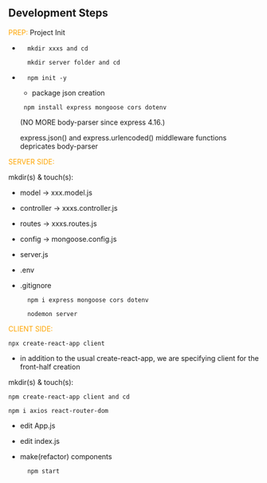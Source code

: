 ## Development Steps
<span style="color: orange;">PREP:</span>
Project Init
-       mkdir xxxs and cd

        mkdir server folder and cd

-       npm init -y 
    -   package json creation

       npm install express mongoose cors dotenv 
    (NO MORE body-parser since express 4.16.)
    
    express.json() and express.urlencoded() middleware functions depricates body-parser




<span style="color: orange;">SERVER SIDE:</span>

mkdir(s) & touch(s):

- model 		-> xxx.model.js

- controller 	-> xxxs.controller.js

- routes 		-> xxxs.routes.js

- config 		-> mongoose.config.js

- server.js

- .env

- .gitignore

        npm i express mongoose cors dotenv

        nodemon server

<span style="color: orange;">CLIENT SIDE:</span>

    npx create-react-app client

- in addition to the usual create-react-app, we are specifying client for the front-half creation

mkdir(s) & touch(s):

    npm create-react-app client and cd

    npm i axios react-router-dom

- edit App.js

- edit index.js

- make(refactor) components

        npm start